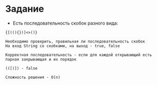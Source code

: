 # Задание

* Есть последовательность скобок разного вида:

```
{[((){})]<>()} 

Необходимо проверить, правильная ли последовательность скобок
На вход String со скобками, на выход - true, false

Корректная последовательность - если для каждой открывающий есть парная закрывающая и их порядок 

(([)]) - false

Сложность решения - O(n)
```